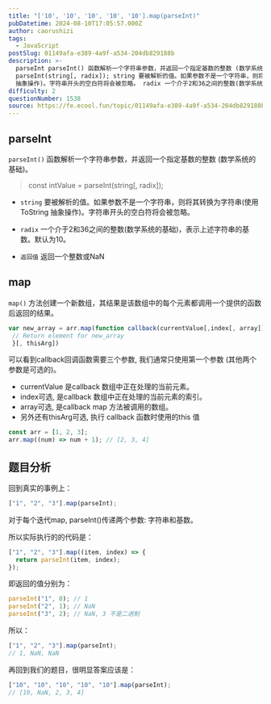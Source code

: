 ```yaml
---
title: "['10', '10', '10', '10', '10'].map(parseInt)"
pubDatetime: 2024-08-10T17:05:57.000Z
author: caorushizi
tags:
  - JavaScript
postSlug: 01149afa-e389-4a9f-a534-204db829188b
description: >-
  parseInt parseInt() 函数解析一个字符串参数，并返回一个指定基数的整数 (数学系统的基础)。 const intValue =
  parseInt(string[, radix]); string 要被解析的值。如果参数不是一个字符串，则将其转换为字符串(使用 ToString
  抽象操作)。字符串开头的空白符将会被忽略。 radix 一个介于2和36之间的整数(数学系统的基础)，表
difficulty: 2
questionNumber: 1538
source: https://fe.ecool.fun/topic/01149afa-e389-4a9f-a534-204db829188b
---
```


## parseInt

`parseInt()` 函数解析一个字符串参数，并返回一个指定基数的整数 (数学系统的基础)。

> const intValue = parseInt(string[, radix]);

- `string` 要被解析的值。如果参数不是一个字符串，则将其转换为字符串(使用 ToString 抽象操作)。字符串开头的空白符将会被忽略。

- `radix` 一个介于2和36之间的整数(数学系统的基础)，表示上述字符串的基数。默认为10。

- `返回值` 返回一个整数或NaN

## map

`map()` 方法创建一个新数组，其结果是该数组中的每个元素都调用一个提供的函数后返回的结果。

```js
var new_array = arr.map(function callback(currentValue[,index[, array]]) {
 // Return element for new_array
 }[, thisArg])
```

可以看到callback回调函数需要三个参数, 我们通常只使用第一个参数 (其他两个参数是可选的)。

- currentValue 是callback 数组中正在处理的当前元素。
- index可选, 是callback 数组中正在处理的当前元素的索引。
- array可选, 是callback map 方法被调用的数组。
- 另外还有thisArg可选, 执行 callback 函数时使用的this 值

```js
const arr = [1, 2, 3];
arr.map((num) => num + 1); // [2, 3, 4]
```

## 题目分析

回到真实的事例上：

```js
["1", "2", "3"].map(parseInt);
```

对于每个迭代map, parseInt()传递两个参数: 字符串和基数。

所以实际执行的的代码是：

```js
["1", "2", "3"].map((item, index) => {
  return parseInt(item, index);
});
```

即返回的值分别为：

```js
parseInt("1", 0); // 1
parseInt("2", 1); // NaN
parseInt("3", 2); // NaN, 3 不是二进制
```

所以：

```js
["1", "2", "3"].map(parseInt);
// 1, NaN, NaN
```

再回到我们的题目，很明显答案应该是：

```js
["10", "10", "10", "10", "10"].map(parseInt);
// [10, NaN, 2, 3, 4]
```
